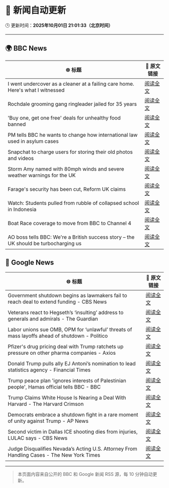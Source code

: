 # 🧠 新闻自动更新

🕒 更新时间：**2025年10月01日 21:01:33（北京时间）**

---

## 🌍 BBC News

| 🌐 标题 | 🔗 原文链接 |
|--------|-------------|
| I went undercover as a cleaner at a failing care home. Here's what I witnessed | [阅读全文](https://www.bbc.com/news/articles/c4g78yj2v2go?at_medium=RSS&at_campaign=rss) |
| Rochdale grooming gang ringleader jailed for 35 years | [阅读全文](https://www.bbc.com/news/articles/c36k2595k69o?at_medium=RSS&at_campaign=rss) |
| 'Buy one, get one free' deals for unhealthy food banned | [阅读全文](https://www.bbc.com/news/articles/c89d54gv44qo?at_medium=RSS&at_campaign=rss) |
| PM tells BBC he wants to change how international law used in asylum cases | [阅读全文](https://www.bbc.com/news/articles/cd72p30v574o?at_medium=RSS&at_campaign=rss) |
| Snapchat to charge users for storing their old photos and videos | [阅读全文](https://www.bbc.com/news/articles/cz69238p5p8o?at_medium=RSS&at_campaign=rss) |
| Storm Amy named with 80mph winds and severe weather warnings for the UK | [阅读全文](https://www.bbc.com/weather/articles/cy042drenj8o?at_medium=RSS&at_campaign=rss) |
| Farage's security has been cut, Reform UK claims | [阅读全文](https://www.bbc.com/news/articles/cj4ypey88kdo?at_medium=RSS&at_campaign=rss) |
| Watch: Students pulled from rubble of collapsed school in Indonesia | [阅读全文](https://www.bbc.com/news/videos/cn5qpeq2rx9o?at_medium=RSS&at_campaign=rss) |
| Boat Race coverage to move from BBC to Channel 4 | [阅读全文](https://www.bbc.com/news/articles/cjr5p110823o?at_medium=RSS&at_campaign=rss) |
| AO boss tells BBC: We're a British success story – the UK should be turbocharging us | [阅读全文](https://www.bbc.com/news/articles/c8exj892085o?at_medium=RSS&at_campaign=rss) |

## 📰 Google News

| 🌐 标题 | 🔗 原文链接 |
|--------|-------------|
| Government shutdown begins as lawmakers fail to reach deal to extend funding - CBS News | [阅读全文](https://news.google.com/rss/articles/CBMilgFBVV95cUxOb1BkaFFldE9NdmhxU1h1VVFzMzBCQUhNYzlKU2dIWU1FMDhDTkhicS1fOWhxUS1QcDlzYlhuOUhrVl85V3hkOV9McWZIY3Rzay0tMUtqTzBrT2pvWnBIaFdCT2xwcWVwNHVHX29CQ21yZGstN3B0eDJKV2M4WDFheVZoT1hYVjJTZUxnbFRWOWN4S2hnaFHSAZsBQVVfeXFMTm5Cb05NUkNlUG5NdUpqc1U0RVdSUk95SW41b2dhcHVfNURPN1ByZFRuRjFNQnJYOFc2U1l0ZzQ1aW1UdXdjVnZLalZFV1ZvUzYyakNOOEw0N2RyVzBXajhTd1BUQ3NZX25fZzl2NlFvZkVHQTJZaV84TzFrZmxHVk9aMFRFNkxQamg0c0U4UllSWk1IMzRRY3h5a28?oc=5) |
| Veterans react to Hegseth’s ‘insulting’ address to generals and admirals - The Guardian | [阅读全文](https://news.google.com/rss/articles/CBMilgFBVV95cUxOYzhkQnBfS3dmblNzRDVIeG9Sa0lwNHIweFFmTFphWTBPWDQzYWZfbWp2V1J0alRJaDlRei13MTUxd3ctVXFxRmpMVW9URnBCd3FRLXdwenpQQ1hycW1hRWhTQW9CLWhGUXVReEtUREpPWW1nYmp6RHV5VGJTdlVxcVhMSV9kRDlXdC1ZbkNNdmNrdGl6S1E?oc=5) |
| Labor unions sue OMB, OPM for ‘unlawful’ threats of mass layoffs ahead of shutdown - Politico | [阅读全文](https://news.google.com/rss/articles/CBMif0FVX3lxTE5CS052cDhHMlo2ak56dVh1WEk4OGRoanJaRVp6bHJzODZIcEpZOE9zR0ZiR0NJb2xnWk1aTVFSVm8yaVYweFZRZWZ2ZjBndmVyaWRmTDM4NzBZWFd6MmtlVUZtX3lKbXlRbzJGcjItZnpIdUZxcGFvX0oydkJKUU0?oc=5) |
| Pfizer's drug pricing deal with Trump ratchets up pressure on other pharma companies - Axios | [阅读全文](https://news.google.com/rss/articles/CBMic0FVX3lxTFA2UlR5OW9ISG1mNXo3MktWVWsyQlBjNExoMlhKZ3I5V0tXbnZ6MC03TVZnVzAzTkF6bVVqWm1PVzhYNldWdDJwMlVvSmgtbW1Zb1RBSTQ2R0tUX3ZnN0JhLTFMRnQ4RUxJUi1UR1R4ckcydEE?oc=5) |
| Donald Trump pulls ally EJ Antoni’s nomination to lead statistics agency - Financial Times | [阅读全文](https://news.google.com/rss/articles/CBMicEFVX3lxTFB2NllhdUFuU2RpeGlxUE1aakpEaFJQRHhIRWdRcWtKcGdETHhQeV9vdWVkWGNQZmRLQnNjY21YejA2TW1lSmV3alZNeVY0TXlYODdlTFJleFRkdHVUZmFlMG9zRDM5ZGV3bTdkTldIN2c?oc=5) |
| Trump peace plan 'ignores interests of Palestinian people', Hamas official tells BBC - BBC | [阅读全文](https://news.google.com/rss/articles/CBMiWkFVX3lxTE9Fc2dMblpqOTdiVDRpVmQ3S241aUNuVmk3UEN2LWFQQkdwcGtrM3ZzR3ZFVm5MZUUzdGROLU8zVDc4aUhLR0h5bWRpTWJLUldaV3pBVG1jbWpuZ9IBX0FVX3lxTE1kdVhPLUJzdEVUSGZFemFXSmJZVDVqTVRpaVo5aWFGTHhndjN0eW9iS1JrTU1nR2U2cTU3TWNwZ1U1Uk9kUnJvT1U2a2l0YXU3dDV0Sm4wb1Y1bXVxOVRF?oc=5) |
| Trump Claims White House Is Nearing a Deal With Harvard - The Harvard Crimson | [阅读全文](https://news.google.com/rss/articles/CBMieEFVX3lxTE5WT0hQMFZRWERQZGRnc0M2dGN1Ynhyc1VtX3JZTEM4aFpScko4Yk93Z25xRnZYcjZ2RUY1dnRCZTl4VW1YUzY4b1J0STd4NUxnd0NRT3c0R3JMWjhpRWtfVW9Ub1lLamUwT2dGeFJXUDN5aHBoenJCdQ?oc=5) |
| Democrats embrace a shutdown fight in a rare moment of unity against Trump - AP News | [阅读全文](https://news.google.com/rss/articles/CBMiswFBVV95cUxQVW84QnRuNjljSVZWNkkzQ2hwT3UzVjZCYzN0UkV0bHNtYlhEY19fSUlsNVdqdTJrY1hOVlRBZXF5a29VWGFwU0g5UE1qYmpSLXZ3Ni1ITXJHSFJvUUgyeU8zVm9SMHFYN3dIc0s5a0dwMEpiWWpCUjZNbXpHSnJ1ZTJVdU5nREZjeGFwalo0S1lJRXVKSWgta1FsSElxbFRzRDRPZEM4aEc4elF5TkhmVFJzMA?oc=5) |
| Second victim in Dallas ICE shooting dies from injuries, LULAC says - CBS News | [阅读全文](https://news.google.com/rss/articles/CBMinwFBVV95cUxPQlF2NlpBTlhkYWJMWXFIVlc0YW1vTXRaZ29ta1BVd3dwbkgtTmhpZTJJTnliTGVwaEh1cV9MNG85SFhFRFZqRHhaUHc2M21iMWdXT3ozQk1yajZSTVBzUkVob0w0SUN0U09aSnBxNmh4ZEotRXFKUlFEYjdRWTc1OUxodFoweE5PdjlYRWJtS21kQVlMSTZDU2pIM1g1OWM?oc=5) |
| Judge Disqualifies Nevada’s Acting U.S. Attorney From Handling Cases - The New York Times | [阅读全文](https://news.google.com/rss/articles/CBMikwFBVV95cUxNUUI1MDNwVVQyTHA0clZKUjVZUGlDVDdJUl9xbVJmejNOVnZZQ2hfNTNkdDJwb3BieFBhX2NSS0Q3NnI1SFZwLU85UXZvZG1SUlltSi1fRHdMcjJWNl82ellVM1VfY003Zm8zdXhNVnZmYkJWaEVlRGFhQzZpVmlSRlg4OVlxaWI5RFJRNXRyNXJnQnM?oc=5) |

---
> 本页面内容来自公开的 BBC 和 Google 新闻 RSS 源，每 10 分钟自动更新。